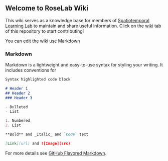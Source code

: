## Welcome to RoseLab Wiki

This wiki serves as a knowledge base for members of [Spatiotemporal Learning Lab](https://github.com/Rose-STL-Lab) to maintain and share useful information. Click on the [wiki](https://github.com/Rose-ML-Lab/Lab-Wiki/wiki) tab of this repository to start contributing!

You can edit the wiki use Markdown

### Markdown

Markdown is a lightweight and easy-to-use syntax for styling your writing. It includes conventions for

```markdown
Syntax highlighted code block

# Header 1
## Header 2
### Header 3

- Bulleted
- List

1. Numbered
2. List

**Bold** and _Italic_ and `Code` text

[Link](url) and ![Image](src)
```

For more details see [GitHub Flavored Markdown](https://guides.github.com/features/mastering-markdown/).


